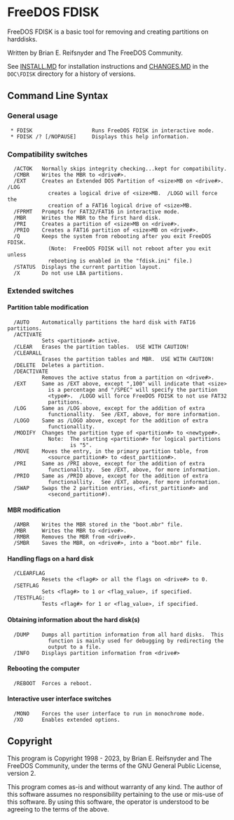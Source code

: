 # FreeDOS FDISK
FreeDOS FDISK is a basic tool for removing and creating partitions on
harddisks.

Written by Brian E. Reifsnyder and The FreeDOS Community.

See [INSTALL.MD](DOC/FDISK/INSTALL.md) for installation instructions and 
[CHANGES.MD](DOC/FDISK/CHANGES.md) in the `DOC\FDISK` directory for a history
of versions.

## Command Line Syntax

### General usage
```
 * FDISK                   Runs FreeDOS FDISK in interactive mode.
 * FDISK /? [/NOPAUSE]     Displays this help information.
```

### Compatibility switches
```
  /ACTOK   Normally skips integrity checking...kept for compatibility.
  /CMBR    Writes the MBR to <drive#>.
  /EXT     Creates an Extended DOS Partition of <size>MB on <drive#>.  /LOG
             creates a logical drive of <size>MB.  /LOGO will force the
             creation of a FAT16 logical drive of <size>MB.
  /FPRMT   Prompts for FAT32/FAT16 in interactive mode.
  /MBR     Writes the MBR to the first hard disk.
  /PRI     Creates a partition of <size>MB on <drive#>.
  /PRIO    Creates a FAT16 partition of <size>MB on <drive#>.
  /Q       Keeps the system from rebooting after you exit FreeDOS FDISK.
             (Note:  FreeDOS FDISK will not reboot after you exit unless
             rebooting is enabled in the "fdisk.ini" file.)
  /STATUS  Displays the current partition layout.
  /X       Do not use LBA partitions.
```

### Extended switches

#### Partition table modification
```
  /AUTO    Automatically partitions the hard disk with FAT16 partitions.
  /ACTIVATE
           Sets <partition#> active.
  /CLEAR   Erases the partition tables.  USE WITH CAUTION!
  /CLEARALL
           Erases the partition tables and MBR.  USE WITH CAUTION!
  /DELETE  Deletes a partition.
  /DEACTIVATE
           Removes the active status from a partition on <drive#>.
  /EXT     Same as /EXT above, except ",100" will indicate that <size>
             is a percentage and "/SPEC" will specify the partition
             <type#>.  /LOGO will force FreeDOS FDISK to not use FAT32
             partitions.
  /LOG     Same as /LOG above, except for the addition of extra
             functionallity.  See /EXT, above, for more information.
  /LOGO    Same as /LOGO above, except for the addition of extra
             functionallity.
  /MODIFY  Changes the partition type of <partition#> to <newtype#>.
             Note:  The starting <partition#> for logical partitions
                    is "5".
  /MOVE    Moves the entry, in the primary partition table, from
             <source_partition#> to <dest_partition#>.
  /PRI     Same as /PRI above, except for the addition of extra
             functionallity.  See /EXT, above, for more information.
  /PRIO    Same as /PRIO above, except for the addition of extra
             functionallity.  See /EXT, above, for more information.
  /SWAP    Swaps the 2 partition entries, <first_partition#> and
             <second_partition#).
```

#### MBR modification
```
  /AMBR    Writes the MBR stored in the "boot.mbr" file.
  /MBR     Writes the MBR to <drive#>.
  /RMBR    Removes the MBR from <drive#>.
  /SMBR    Saves the MBR, on <drive#>, into a "boot.mbr" file.
```

#### Handling flags on a hard disk
```
  /CLEARFLAG
           Resets the <flag#> or all the flags on <drive#> to 0.
  /SETFLAG
           Sets <flag#> to 1 or <flag_value>, if specified.
  /TESTFLAG:
           Tests <flag#> for 1 or <flag_value>, if specified.
```

#### Obtaining information about the hard disk(s)
```
  /DUMP    Dumps all partition information from all hard disks.  This
             function is mainly used for debugging by redirecting the
             output to a file.
  /INFO    Displays partition information from <drive#>
```

#### Rebooting the computer
```
  /REBOOT  Forces a reboot.
```

#### Interactive user interface switches
```
  /MONO    Forces the user interface to run in monochrome mode.
  /XO      Enables extended options.
```


## Copyright

This program is Copyright 1998 - 2023, by Brian E. Reifsnyder and The FreeDOS
Community, under the terms of the GNU General Public License, version 2.

This program comes as-is and without warranty of any kind.  The author of
this software assumes no responsibility pertaining to the use or mis-use of
this software.  By using this software, the operator is understood to be
agreeing to the terms of the above.
